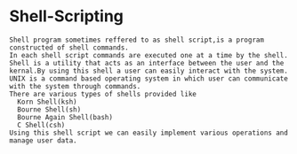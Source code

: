 # Shell-Scripting
    Shell program sometimes reffered to as shell script,is a program constructed of shell commands.
    In each shell script commands are executed one at a time by the shell.
    Shell is a utility that acts as an interface between the user and the kernal.By using this shell a user can easily interact with the system.
    UNIX is a command based operating system in which user can communicate with the system through commands.
    There are various types of shells provided like
      Korn Shell(ksh)
      Bourne Shell(sh)
      Bourne Again Shell(bash)
      C Shell(csh)
    Using this shell script we can easily implement various operations and manage user data.
  

